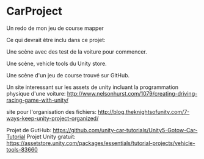 # CarProject
Un redo de mon jeu de course mapper

Ce qui devrait être inclu dans ce projet:

Une scène avec des test de la voiture pour commencer.

Une scène, vehicle tools du Unity store.

Une scène d'un jeu de course trouvé sur GitHub.

Un site interessant sur les assets de unity incluant la programmation physique d'une voiture: http://www.nelsonhurst.com/1079/creating-driving-racing-game-with-unity/

site pour l'organisation des fichiers: http://blog.theknightsofunity.com/7-ways-keep-unity-project-organized/

Projet de GutHub: https://github.com/unity-car-tutorials/Unity5-Gotow-Car-Tutorial
Projet Unity gratuit: https://assetstore.unity.com/packages/essentials/tutorial-projects/vehicle-tools-83660
